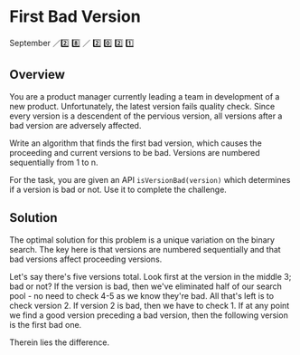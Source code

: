 # First Bad Version

 September ／2️⃣ 8️⃣ ／ 2️⃣ 0️⃣ 2️⃣ 1️⃣

## Overview

 You are a product manager currently leading a team in development of a new product. Unfortunately, the latest version fails quality check. Since every version is a descendent of the pervious version, all versions after a bad version are adversely affected.

 Write an algorithm that finds the first bad version, which causes the proceeding and current versions to be bad. Versions are numbered sequentially from 1 to n.

For the task, you are given an API `isVersionBad(version)` which determines if a version is bad or not. Use it to complete the challenge.

## Solution

The optimal solution for this problem is a unique variation on the binary search. The key here is that versions are numbered sequentially and that bad versions affect proceeding versions.

Let's say there's five versions total. Look first at the version in the middle 3; bad or not? If the version is bad, then we've eliminated half of our search pool - no need to check 4-5 as we know they're bad. All that's left is to check version 2. If version 2 is bad, then we have to check 1. If at any point we find a good version preceding a bad version, then the following version is the first bad one.

Therein lies the difference.